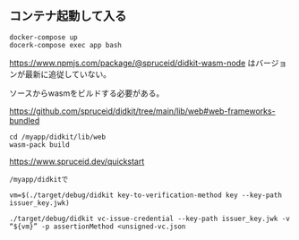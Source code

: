 ## コンテナ起動して入る
```
docker-compose up
docerk-compose exec app bash
```

https://www.npmjs.com/package/@spruceid/didkit-wasm-node はバージョンが最新に追従していない。

ソースからwasmをビルドする必要がある。


https://github.com/spruceid/didkit/tree/main/lib/web#web-frameworks-bundled
```
cd /myapp/didkit/lib/web
wasm-pack build

```

https://www.spruceid.dev/quickstart
```
/myapp/didkitで

vm=$(./target/debug/didkit key-to-verification-method key --key-path issuer_key.jwk)

./target/debug/didkit vc-issue-credential --key-path issuer_key.jwk -v “${vm}” -p assertionMethod <unsigned-vc.json
```